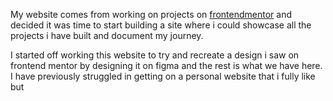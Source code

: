 My website comes from working on projects on [frontendmentor](https://frontendmentor.io) and decided it was time to start building a site where i could showcase all the projects i have built and document my journey.

I started off working this website to try and recreate a design i saw on frontend mentor by designing it on figma and the rest is what we have here.
I have previously struggled in getting on a personal website that i fully like but
